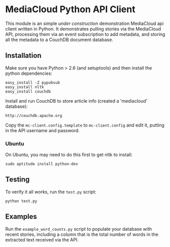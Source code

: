 MediaCloud Python API Client
============================

This module is an simple *under construction* demonstration MediaCloud api client written 
in Python.  It demonstrates pulling stories via the MediaCloud API, processing them via an 
event subscription to add metadata, and storing all the metadata to a CouchDB document 
database.

Installation
------------

Make sure you have Python > 2.6 (and setuptools) and then install the python dependencies:
    
    easy_install -Z pypubsub
    easy_install nltk
    easy_install couchdb
    
Install and run CouchDB to store article info (created a 'mediacloud' database):

    http://couchdb.apache.org

Copy the `mc-client.config.template` to `mc-client.config` and edit it, putting in the 
API username and password.

### Ubuntu

On Ubuntu, you may need to do this first to get nltk to install:

    sudo aptitude install python-dev
  

Testing
-------

To verify it all works, run the `test.py` script:

    python test.py 

Examples
--------

Run the `example_word_counts.py` script to populate your database with recent stories, 
including a column that is the total number of words in the extracted text received via
the API.
